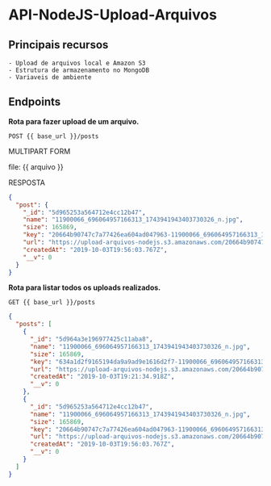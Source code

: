 # API-NodeJS-Upload-Arquivos

## Principais recursos

    - Upload de arquivos local e Amazon S3
    - Estrutura de armazenamento no MongoDB 
    - Variaveis de ambiente

## Endpoints

**Rota para fazer upload de um arquivo.**

    POST {{ base_url }}/posts

MULTIPART FORM

file: {{ arquivo }}

RESPOSTA

``` json
{
  "post": {
    "_id": "5d965253a564712e4cc12b47",
    "name": "11900066_696064957166313_1743941943403730326_n.jpg",
    "size": 165869,
    "key": "20664b90747c7a77426ea604ad047963-11900066_696064957166313_1743941943403730326_n.jpg",
    "url": "https://upload-arquivos-nodejs.s3.amazonaws.com/20664b90747c7a77426ea604ad047963-11900066_696064957166313_1743941943403730326_n.jpg",
    "createdAt": "2019-10-03T19:56:03.767Z",
    "__v": 0
  }
}
```

**Rota para listar todos os uploads realizados.**

    GET {{ base_url }}/posts

``` json
{
  "posts": [
    {
      "_id": "5d964a3e196977425c11aba8",
      "name": "11900066_696064957166313_1743941943403730326_n.jpg",
      "size": 165869,
      "key": "634a1d2f9165194da9a9ad9e1616d2f7-11900066_696064957166313_1743941943403730326_n.jpg",
      "url": "https://upload-arquivos-nodejs.s3.amazonaws.com/20664b90747c7a77426ea604ad047963-11900066_696064957166313_1743941943403730326_n.jpg",
      "createdAt": "2019-10-03T19:21:34.918Z",
      "__v": 0
    },
    {
      "_id": "5d965253a564712e4cc12b47",
      "name": "11900066_696064957166313_1743941943403730326_n.jpg",
      "size": 165869,
      "key": "20664b90747c7a77426ea604ad047963-11900066_696064957166313_1743941943403730326_n.jpg",
      "url": "https://upload-arquivos-nodejs.s3.amazonaws.com/20664b90747c7a77426ea604ad047963-11900066_696064957166313_1743941943403730326_n.jpg",
      "createdAt": "2019-10-03T19:56:03.767Z",
      "__v": 0
    }
  ]
}
```


